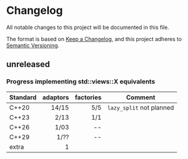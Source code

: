 # Changelog

All notable changes to this project will be documented in this file.

The format is based on [Keep a Changelog](https://keepachangelog.com/en/1.1.0/),
and this project adheres to [Semantic Versioning](https://semver.org/spec/v2.0.0.html).

## unreleased

### Progress implementing std::views::X equivalents

| Standard    | adaptors |factories | Comment                    |
|-------------|---------:|---------:|----------------------------|
| C++20       | 14/15    |   5/5    | `lazy_split` not planned   |
| C++23       |  2/13    |   1/1    |                            |
| C++26       |  1/03    |   --     |                            |
| C++29       |  1/??    |   --     |                            |
| extra       |     1    |          |                            |

